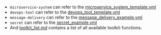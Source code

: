 - `microservice-system` can refer to the [microservice_system_template.yml](./microservice_system_template.yml)
- `devops-tool` can refer to the [devops_tool_template.yml](./devops_tool_template.yml)
- `message-delivery` can refer to the [message_delivery_example.yml](./message_delivery_example.yml)
- `secret` can refer to the [secret_example.yml](./secret_example.yml)
- And [toolkit_list.md](./toolkit_list.md) contains a list of all available toolkit-functions.